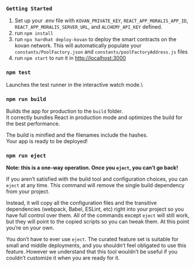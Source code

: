 ### `Getting Started`
1. Set up your .env file with `KOVAN_PRIVATE_KEY`, `REACT_APP_MORALIS_APP_ID`, `REACT_APP_MORALIS_SERVER_URL`, and `ALCHEMY_API_KEY` defined.
2. run `npm install`
3. run `npx hardhat deploy-kovan` to deploy the smart contracts on the kovan network. This will automatically populate your `constants/PoolFactory.json` and `constants/poolFactoryAddress.js` files
4. run `npm start` to run it in [http://localhost:3000](http://localhost:3000)

### `npm test`

Launches the test runner in the interactive watch mode.\

### `npm run build`

Builds the app for production to the `build` folder.\
It correctly bundles React in production mode and optimizes the build for the best performance.

The build is minified and the filenames include the hashes.\
Your app is ready to be deployed!

### `npm run eject`

**Note: this is a one-way operation. Once you `eject`, you can’t go back!**

If you aren’t satisfied with the build tool and configuration choices, you can `eject` at any time. This command will remove the single build dependency from your project.

Instead, it will copy all the configuration files and the transitive dependencies (webpack, Babel, ESLint, etc) right into your project so you have full control over them. All of the commands except `eject` will still work, but they will point to the copied scripts so you can tweak them. At this point you’re on your own.

You don’t have to ever use `eject`. The curated feature set is suitable for small and middle deployments, and you shouldn’t feel obligated to use this feature. However we understand that this tool wouldn’t be useful if you couldn’t customize it when you are ready for it.
